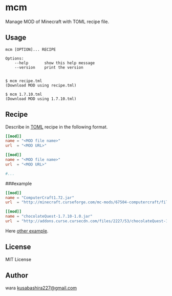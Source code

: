 mcm
===
Manage MOD of Minecraft with TOML recipe file.

Usage
------
```
mcm [OPTION]... RECIPE

Options:
	--help       show this help message
	--version    print the version


$ mcm recipe.tml
(Download MOD using recipe.tml)

$ mcm 1.7.10.tml
(Download MOD using 1.7.10.tml)
```

Recipe
------
Describe in [TOML](https://github.com/toml-lang/toml) recipe
in the following format.

```toml
[[mod]]
name = "<MOD file name>"
url  = "<MOD URL>"

[[mod]]
name = "<MOD file name>"
url  = "<MOD URL>"

#...
```

###example
```toml
[[mod]]
name = "ComputerCraft1.72.jar"
url  = "http://minecraft.curseforge.com/mc-mods/67504-computercraft/files/2228723/download"

[[mod]]
name = "chocolateQuest-1.7.10-1.0.jar"
url  = "http://addons.curse.cursecdn.com/files/2227/53/chocolateQuest-1.7.10-1.0.jar"
```
Here [other example](https://github.com/kusabashira/mcm/tree/master/examples).
                       

License
--------
MIT License

Author
-------
wara <kusabashira227@gmail.com>
